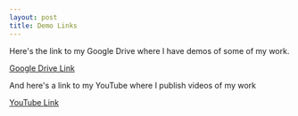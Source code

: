 ```yaml
---
layout: post
title: Demo Links
---
```


Here's the link to my Google Drive where I have demos of some of my work.

[Google Drive Link](https://drive.google.com/drive/u/0/folders/1XM87y44xz8Jg3j4hBmtT19L_3nrJ9e68)

And here's a link to my YouTube where I publish videos of my work

[YouTube Link](https://www.youtube.com/channel/UCJw5a0KuJdPMNutZTnygWNQ)

